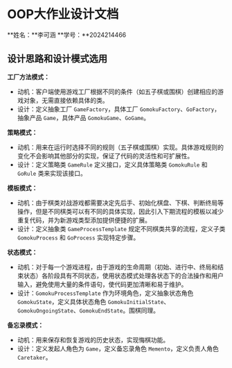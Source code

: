 # OOP大作业设计文档

**姓名：**李可涵	**学号：**2024214466

## 设计思路和设计模式选用

**工厂方法模式：**
- 动机：客户端使用游戏工厂根据不同的条件（如五子棋或围棋）创建相应的游戏对象，无需直接依赖具体的类。
- 设计：定义抽象工厂 `GameFactory`，具体工厂 `GomokuFactory`、`GoFactory`，抽象产品 `Game`，具体产品 `GomokuGame`、`GoGame`。

**策略模式：**
- 动机：用来在运行时选择不同的规则（五子棋或围棋）实现。具体游戏规则的变化不会影响其他部分的实现，保证了代码的灵活性和可扩展性。
- 设计：定义策略类 `GameRule` 定义接口，定义具体策略类 `GomokuRule` 和 `GoRule` 类来实现该接口。

**模板模式：**
- 动机：由于棋类对战游戏都需要决定先后手、初始化棋盘、下棋、判断终局等操作，但是不同棋类可以有不同的具体实现，因此引入下期流程的模板以减少重复代码，并为新游戏类型添加提供便捷的扩展。
- 设计：定义抽象类 `GameProcessTemplate` 规定不同棋类共享的流程，定义子类 `GomokuProcess` 和 `GoProcess` 实现特定步骤。

**状态模式：**
- 动机：对于每一个游戏进程，由于游戏的生命周期（初始、进行中、终局和结束状态）各阶段具有不同状态，使用状态模式处理各状态下的合法操作和用户输入，避免使用大量的条件语句，使代码更加清晰和易于维护。
- 设计：`GomokuProcessTemplate` 作为环境角色，定义抽象状态⻆色 `GomokuState`，定义具体状态⻆色 `GomokuInitialState`、`GomokuOngoingState`、`GomokuEndState`。围棋同理。

**备忘录模式：**
- 动机：用来保存和恢复游戏的历史状态，实现悔棋功能。
- 设计：定义发起人⻆色为 `Game`，定义备忘录⻆色 `Memento`，定义负责人⻆色 `Caretaker`。
